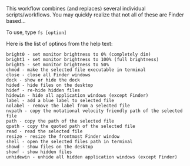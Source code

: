This workflow combines (and replaces) several individual scripts/workflows. You may quickly realize that not all of these are Finder based...

To use, type `fs [option]`

Here is the list of optinos from the help text:  
  
	bright0 - set monitor brightness to 0% (completely dim)
	bright1 - set monitor brightness to 100% (full brightness)
	bright5 - set monitor brightness to 50%
	chmod - make the selected file executable in terminal
	close - close all Finder windows
	dock - show or hide the dock
	hided - hide files on the desktop
	hidef - re-hide hidden files
	hidewin - hide all application windows (except Finder)
	label - add a blue label to selected file
	nolabel - remove the label from a selected file
	nvpath - copy the notational velocity friendly path of the selected file
	path - copy the path of the selected file
	qpath - copy the quoted path of the selected file
	read - read the selected file
	resize - resize the frontmost Finder window
	shell - open the selected files path in terminal
	showd - show files on the desktop
	showf - show hidden files
	unhidewin - unhide all hidden application windows (except Finder)
